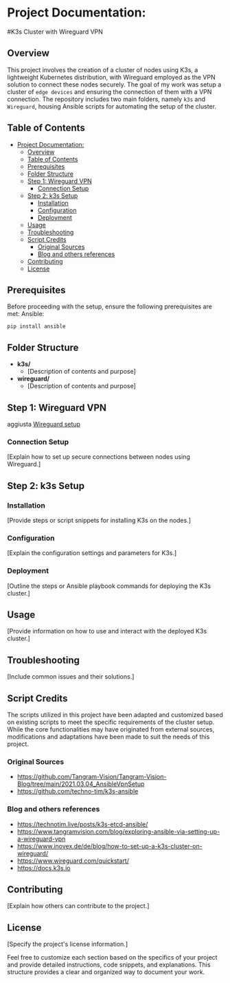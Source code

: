 # Project Documentation: 
#K3s Cluster with Wireguard VPN
## Overview
This project involves the creation of a cluster of nodes using K3s, a lightweight Kubernetes distribution, with Wireguard employed as the VPN solution to connect these nodes securely. The goal of my work was setup a cluster of `edge devices` and ensuring the connection of them with a VPN connection. The repository includes two main folders, namely `k3s` and `Wireguard`, housing Ansible scripts for automating the setup of the cluster.

## Table of Contents

- [Project Documentation:](#project-documentation)
  - [Overview](#overview)
  - [Table of Contents](#table-of-contents)
  - [Prerequisites](#prerequisites)
  - [Folder Structure](#folder-structure)
  - [Step 1: Wireguard VPN](#step-1-wireguard-vpn)
    - [Connection Setup](#connection-setup)
  - [Step 2: k3s Setup](#step-2-k3s-setup)
    - [Installation](#installation)
    - [Configuration](#configuration)
    - [Deployment](#deployment)
  - [Usage](#usage)
  - [Troubleshooting](#troubleshooting)
  - [Script Credits](#script-credits)
    - [Original Sources](#original-sources)
    - [Blog and others references](#blog-and-others-references)
  - [Contributing](#contributing)
  - [License](#license)

## Prerequisites

Before proceeding with the setup, ensure the following prerequisites are met:
Ansible:
```
pip install ansible
```

## Folder Structure

- **k3s/**
  - [Description of contents and purpose]
- **wireguard/**
  - [Description of contents and purpose]

## Step 1: Wireguard VPN
aggiusta
[Wireguard setup](/Users/zilla/Desktop/ClusterOnVpn/wireguard/README.md)


### Connection Setup

[Explain how to set up secure connections between nodes using Wireguard.]

## Step 2: k3s Setup

### Installation

[Provide steps or script snippets for installing K3s on the nodes.]

### Configuration

[Explain the configuration settings and parameters for K3s.]

### Deployment

[Outline the steps or Ansible playbook commands for deploying the K3s cluster.]

## Usage

[Provide information on how to use and interact with the deployed K3s cluster.]

## Troubleshooting

[Include common issues and their solutions.]

## Script Credits

The scripts utilized in this project have been adapted and customized based on existing scripts to meet the specific requirements of the cluster setup. While the core functionalities may have originated from external sources, modifications and adaptations have been made to suit the needs of this project.

### Original Sources 
- https://github.com/Tangram-Vision/Tangram-Vision-Blog/tree/main/2021.03.04_AnsibleVpnSetup
- https://github.com/techno-tim/k3s-ansible
### Blog and others references
- https://technotim.live/posts/k3s-etcd-ansible/
- https://www.tangramvision.com/blog/exploring-ansible-via-setting-up-a-wireguard-vpn
- https://www.inovex.de/de/blog/how-to-set-up-a-k3s-cluster-on-wireguard/
- https://www.wireguard.com/quickstart/
- https://docs.k3s.io
## Contributing

[Explain how others can contribute to the project.]

## License

[Specify the project's license information.]

Feel free to customize each section based on the specifics of your project and provide detailed instructions, code snippets, and explanations. This structure provides a clear and organized way to document your work.


